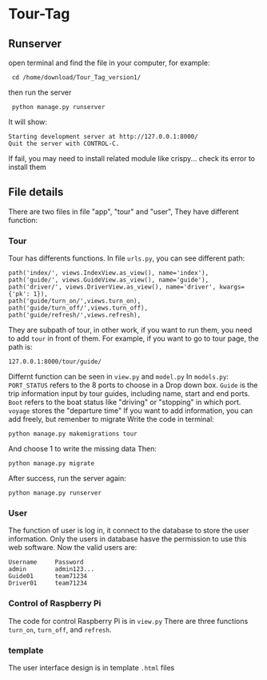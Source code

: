 # Tour-Tag
## Runserver
open terminal and find the file in your computer, for example:
```
 cd /home/download/Tour_Tag_version1/
```
then run the server
```
 python manage.py runserver
```
It will show:
```
Starting development server at http://127.0.0.1:8000/
Quit the server with CONTROL-C.
```
If fail, you may need to install related module like crispy... check its error to install them

## File details
There are two files in file "app", "tour" and "user", They have different function:
### Tour
Tour has differents functions.
In file ```urls.py```, you can see different path:
```
path('index/', views.IndexView.as_view(), name='index'),
path('guide/', views.GuideView.as_view(), name='guide'),
path('driver/', views.DriverView.as_view(), name='driver', kwargs={'pk': 1}),
path('guide/turn_on/',views.turn_on),
path('guide/turn_off/',views.turn_off),
path('guide/refresh/',views.refresh),
```
They are subpath of tour, in other work, if you want to run them, you need to add ```tour``` in front of them. For example, if you want to go to tour page, the path
is: 
```
127.0.0.1:8000/tour/guide/
```
Differnt function can be seen in ```view.py``` and ```model.py```
In ```models.py```:
```PORT_STATUS``` refers to the 8 ports to choose in a Drop down box. ```Guide``` is the trip information input by tour guides, including name, start and end ports.
```Boot``` refers to the boat status like "driving" or "stopping" in which port. ```voyage``` stores the "departure time"
If you want to add information, you can add freely, but remenber to migrate 
Write the code in terminal:
```
python manage.py makemigrations tour
```
And choose 1 to write the missing data
Then:
```
python manage.py migrate
```
After success, run the server again:
```
python manage.py runserver
```

### User
The function of user is log in, it connect to the database to store the user information. Only the users in database hasve the permission to use this web software. 
Now the valid users are:
```
Username     Password
admin        admin123...
Guide01      team71234
Driver01     team71234
```

### Control of Raspberry Pi 
The code for control Raspberry Pi is in ```view.py```
There are three functions ```turn_on```, ```turn_off```, and ```refresh```.


### template
The user interface design is in template ```.html``` files
